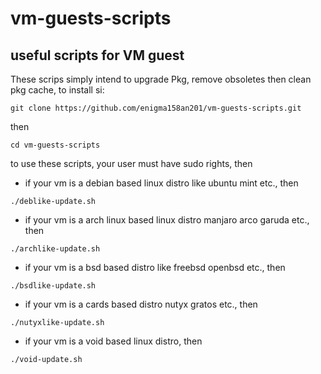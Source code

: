 # vm-guests-scripts
## useful scripts for VM guest

These scrips simply intend to upgrade Pkg, remove obsoletes then clean pkg cache, to install si:
```
git clone https://github.com/enigma158an201/vm-guests-scripts.git
```
then
```
cd vm-guests-scripts
```
to use these scripts, your user must have sudo rights, then
- if your vm is a debian based linux distro like ubuntu mint etc., then
```
./deblike-update.sh
```
- if your vm is a arch linux based linux distro manjaro arco garuda etc., then
```
./archlike-update.sh
```
- if your vm is a bsd based distro like freebsd openbsd etc., then
```
./bsdlike-update.sh
```
- if your vm is a cards based distro nutyx gratos etc., then
```
./nutyxlike-update.sh
```
- if your vm is a void based linux distro, then
```
./void-update.sh
```

